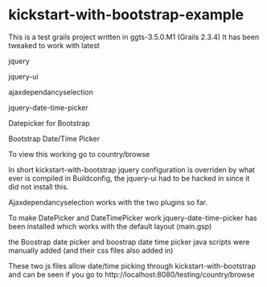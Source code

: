 kickstart-with-bootstrap-example
================================

This is a test grails project written in ggts-3.5.0.M1 (Grails 2.3.4) It has been tweaked to work with latest

jquery  

jquery-ui   

ajaxdependancyselection   

jquery-date-time-picker  

Datepicker for Bootstrap   

Bootstrap Date/Time Picker 

To view this working go to country/browse 


In short kickstart-with-bootstrap jquery configuration is overriden by what ever is compiled in Buildconfig, the jquery-ui had to be hacked in since it did not install this.

Ajaxdependancyselection works with the two plugins so far.


To make DatePicker and DateTimePicker work jquery-date-time-picker   has been installed which works with the default layout (main.gsp)

the Boostrap date picker and boostrap date time picker java scripts were manually added (and their css files also added in)


These two js files allow date/time picking through kickstart-with-bootstrap and can be seen if you go to http://localhost:8080/testing/country/browse
